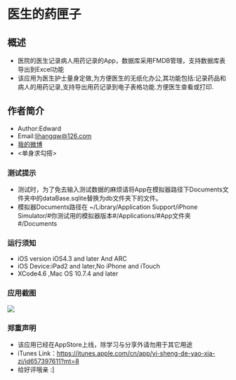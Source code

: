 医生的药匣子
===================================================================

概述
-------
* 医院的医生记录病人用药记录的App，数据库采用FMDB管理，支持数据库表导出到Excel功能<br />
* 该应用为医生护士量身定做,为方便医生的无纸化办公,其功能包括:记录药品和病人的用药记录,支持导出用药记录到电子表格功能.方便医生查看或打印.

作者简介
--------------------------------------------------------------------
* Author:Edward  
* Email:lihangqw@126.com <br />
* [我的微博](http://weibo.com/u/2715944641?wvr=5&)<br />
* <单身求勾搭>

###	测试提示
* 测试时，为了免去输入测试数据的麻烦请将App在模拟器路径下Documents文件夹中的dataBase.sqlite替换为db文件夹下的文件。<br />
* 模拟器Documents路径在 ~/Library/Application Support/iPhone Simulator/#你测试用的模拟器版本#/Applications/#App文件夹#/Documents

### 运行须知
* iOS version iOS4.3 and later And ARC <br />
* iOS Device:iPad2 and later,No iPhone and iTouch
* XCode4.6 ,Mac OS 10.7.4 and later

### 应用截图
![ ](https://github.com/edwardean/Med/blob/master/Med/jieping.png?raw=true)


### 郑重声明
* 该应用已经在AppStore上线，除学习与分享外请勿用于其它用途
* iTunes Link：https://itunes.apple.com/cn/app/yi-sheng-de-yao-xia-zi/id657397611?mt=8
* 给好评哦亲 :]
